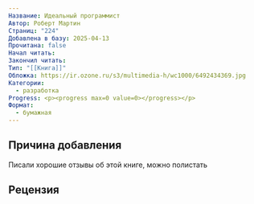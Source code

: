 ```yaml
---
Название: Идеальный программист
Автор: Роберт Мартин
Страниц: "224"
Добавлена в базу: 2025-04-13
Прочитана: false
Начал читать: 
Закончил читать: 
Тип: "[[Книга]]"
Обложка: https://ir.ozone.ru/s3/multimedia-h/wc1000/6492434369.jpg
Категории:
  - разработка
Progress: <p><progress max=0 value=0></progress></p>
Формат:
  - бумажная
---
```

## Причина добавления

Писали хорошие отзывы об этой книге, можно полистать


## Рецензия
